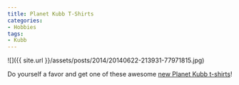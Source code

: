 ```yaml
---
title: Planet Kubb T-Shirts
categories:
- Hobbies
tags:
- Kubb
---
```


![]({{ site.url }}/assets/posts/2014/20140622-213931-77971815.jpg)
  



Do yourself a favor and get one of these awesome [new Planet Kubb t-shirts](http://teespring.com/planetkubb)!
